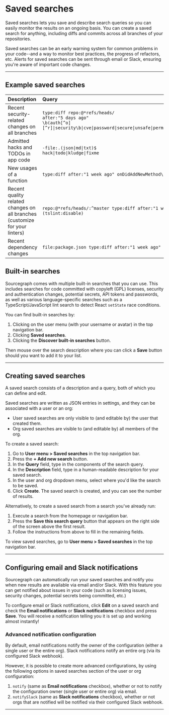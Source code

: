 # Saved searches

Saved searches lets you save and describe search queries so you can easily monitor the results on an ongoing basis. You can create a saved search for anything, including diffs and commits across all branches of your repositories.

Saved searches can be an early warning system for common problems in your code--and a way to monitor best practices, the progress of refactors, etc. Alerts for saved searches can be sent through email or Slack, ensuring you're aware of important code changes.

---

## Example saved searches

| Description                                                                 | Query                                                                                                                              |
|:----------------------------------------------------------------------------|:-----------------------------------------------------------------------------------------------------------------------------------|
| Recent security-related changes on all branches                             | <code>type:diff repo:@*refs/heads/ after:"5 days ago" \b(auth[^o][^r]&#124;security\b&#124;cve&#124;password&#124;secure&#124;unsafe&#124;perms&#124;permissions)</code>  |
| Admitted hacks and TODOs in app code                                        | <code>-file:\.(json&#124;md&#124;txt)$ hack&#124;todo&#124;kludge&#124;fixme</code> |
| New usages of a function                                                    | `type:diff after:"1 week ago" onDidAddNewMethod\(`                                                                                 |
| Recent quality related changes on all branches (customize for your linters) | `repo:@*refs/heads/:^master type:diff after:"1 week ago" (tslint:disable)`                                                         |
| Recent dependency changes                                                   | `file:package.json type:diff after:"1 week ago"`                                                                                   |

## Built-in searches

Sourcegraph comes with multiple built-in searches that you can use. This includes searches for code committed with copyleft (GPL) licenses, security and authentication changes, potential secrets, API tokens and passwords, as well as various language-specific searches such as a TypeScript/JavaScript lint search to detect React `setState` race conditions.

You can find built-in searches by:

1. Clicking on the user menu (with your username or avatar) in the top navigation bar.
1. Clicking **Saved searches**.
1. Clicking the **Discover built-in searches** button.

Then mouse over the search description where you can click a **Save** button should you want to add it to your list.

---

## Creating saved searches

A saved search consists of a description and a query, both of which you can define and edit.

Saved searches are written as JSON entries in settings, and they can be associated with a user or an org:

- User saved searches are only visible to (and editable by) the user that created them.
- Org saved searches are visible to (and editable by) all members of the org.

To create a saved search:

1.  Go to **User menu > Saved searches** in the top navigation bar.
1.  Press the **+ Add new search** button.
1.  In the **Query** field, type in the components of the search query.
1.  In the **Description** field, type in a human-readable description for your saved search.
1.  In the user and org dropdown menu, select where you'd like the search to be saved.
1.  Click **Create**. The saved search is created, and you can see the number of results.

Alternatively, to create a saved search from a search you've already run:

1.  Execute a search from the homepage or navigation bar.
1.  Press the **Save this search query** button that appears on the right side of the screen above the first result.
1.  Follow the instructions from above to fill in the remaining fields.

To view saved searches, go to **User menu > Saved searches** in the top navigation bar.

---

## Configuring email and Slack notifications

Sourcegraph can automatically run your saved searches and notify you when new results are available via email and/or Slack. With this feature you can get notified about issues in your code (such as licensing issues, security changes, potential secrets being committed, etc.)

To configure email or Slack notifications, click **Edit** on a saved search and check the **Email notifications** or **Slack notifications** checkbox and press **Save**. You will receive a notification telling you it is set up and working almost instantly!

### Advanced notification configuration

By default, email notifications notify the owner of the configuration (either a single user or the entire org). Slack notifications notify an entire org (via its configured Slack webhook).

However, it is possible to create more advanced configurations, by using the following options in saved searches section of the user or org configuration:

1.  `notify` (same as **Email notifications** checkbox), whether or not to notify the configuration owner (single user or entire org) via email.
1.  `notifySlack` (same as **Slack notifications** checkbox), whether or not orgs that are notified will be notified via their configured Slack webhook.

---
